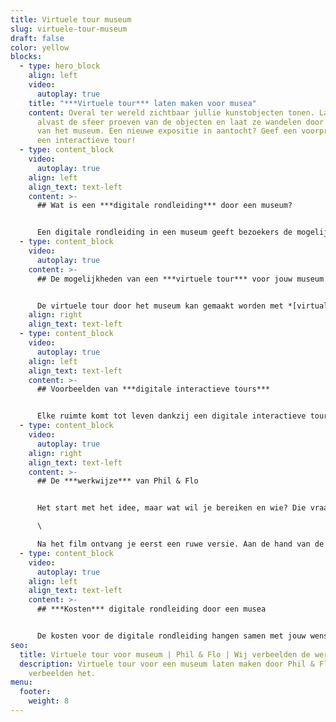 ```yaml
---
title: Virtuele tour museum
slug: virtuele-tour-museum
draft: false
color: yellow
blocks:
  - type: hero_block
    align: left
    video:
      autoplay: true
    title: "***Virtuele tour*** laten maken voor musea"
    content: Overal ter wereld zichtbaar jullie kunstobjecten tonen. Laat bezoekers
      alvast de sfeer proeven van de objecten en laat ze wandelen door de gangen
      van het museum. Een nieuwe expositie in aantocht? Geef een voorproefje met
      een interactieve tour!
  - type: content_block
    video:
      autoplay: true
    align: left
    align_text: text-left
    content: >-
      ## Wat is een ***digitale rondleiding*** door een museum?


      Een digitale rondleiding in een museum geeft bezoekers de mogelijkheid om te dwalen door alle ruimte van het museum. Onderweg komen ze de kunstobjecten tegen en kunnen de sfeer proeven van elke expositie. Zo maak je de echte wereld ook online toegankelijk voor bezoekers. Misschien twijfelen ze nog wel een beetje? Die twijfel wordt snel weggenomen dankzij een online tour.
  - type: content_block
    video:
      autoplay: true
    content: >-
      ## De mogelijkheden van een ***virtuele tour*** voor jouw museum


      De virtuele tour door het museum kan gemaakt worden met *[virtual reality](https://www.philenflo.nl/oplossingen/virtual-reality/)*, *[360 graden video](https://www.philenflo.nl/360-graden-video-laten-maken/)*, *[animatie](https://www.philenflo.nl/oplossingen/animatie-laten-maken/)* en gewone video’s. De mogelijkheden zijn breed. Het is zelfs mogelijk om oude video’s interactief te maken. Daarnaast heb je vele keuzes. Wil je bijvoorbeeld een *[interactieve video](https://www.philenflo.nl/oplossingen/interactieve-video/)* waarin bezoekers keuzes kunnen maken? Dankzij knoppen kan de bezoeker zelf zijn tour naar eigen zin maken. Afhankelijk van jouw doelen en doelgroep wordt er een tour opgebouwd die passend is.
    align: right
    align_text: text-left
  - type: content_block
    video:
      autoplay: true
    align: left
    align_text: text-left
    content: >-
      ## Voorbeelden van ***digitale interactieve tours***


      Elke ruimte komt tot leven dankzij een digitale interactieve tour. Bezoekers maken keuzes, dwalen door de gangen en zien wat je te bieden hebt. Phil & Flo heeft al meerdere interactieve tours gemaakt. Bekijk in ons *[portfolio](https://www.philenflo.nl/portfolio/)* bijvoorbeeld hoe wij scholen tot leven hebben laten komen.
  - type: content_block
    video:
      autoplay: true
    align: right
    align_text: text-left
    content: >-
      ## De ***werkwijze*** van Phil & Flo


      Het start met het idee, maar wat wil je bereiken en wie? Die vraag staat centraal bij de start van de ontwikkeling van het concept. Tijdens een creatieve sessie wordt er een plan uitgewerkt, waarna een script ontstaat voor jouw digitale rondleiding. Ga jij akkoord? Dan wordt het schema en draaiboek verder uitgewerkt en is het tijd om te filmen. \

      \

      Na het film ontvang je eerst een ruwe versie. Aan de hand van de feedback wordt de definitieve versie gecreëerd. Zo ontvang jij een online tour door het museum heen die voldoet aan alle wensen.
  - type: content_block
    video:
      autoplay: true
    align: left
    align_text: text-left
    content: >-
      ## ***Kosten*** digitale rondleiding door een musea


      De kosten voor de digitale rondleiding hangen samen met jouw wensen. Vraag een vrijblijvende offerte aan en geef aan wat jouw idee is. Je ontvangt een offerte tegen eerlijke tarieven voor jouw idee. Uiteraard denken de experts van Phil & Flo direct mee over het concept.
seo:
  title: Virtuele tour voor museum | Phil & Flo | Wij verbeelden de wereld van morgen
  description: Virtuele tour voor een museum laten maken door Phil & Flo. Wij
    verbeelden het.
menu:
  footer:
    weight: 8
---
```

